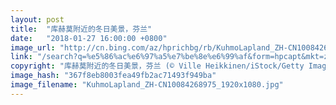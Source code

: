 ```yaml
---
layout: post
title:  "库赫莫附近的冬日美景，芬兰"
date:   "2018-01-27 16:00:00 +0800"
image_url: "http://cn.bing.com/az/hprichbg/rb/KuhmoLapland_ZH-CN10084268975_1920x1080.jpg"
link: "/search?q=%e5%86%ac%e6%97%a5%e7%be%8e%e6%99%af&form=hpcapt&mkt=zh-cn"
copyright: "库赫莫附近的冬日美景，芬兰 (© Ville Heikkinen/iStock/Getty Images Plus)"
image_hash: "367f8eb8003fea49fb2ac71493f949ba"
image_filename: "KuhmoLapland_ZH-CN10084268975_1920x1080.jpg"
---
```

